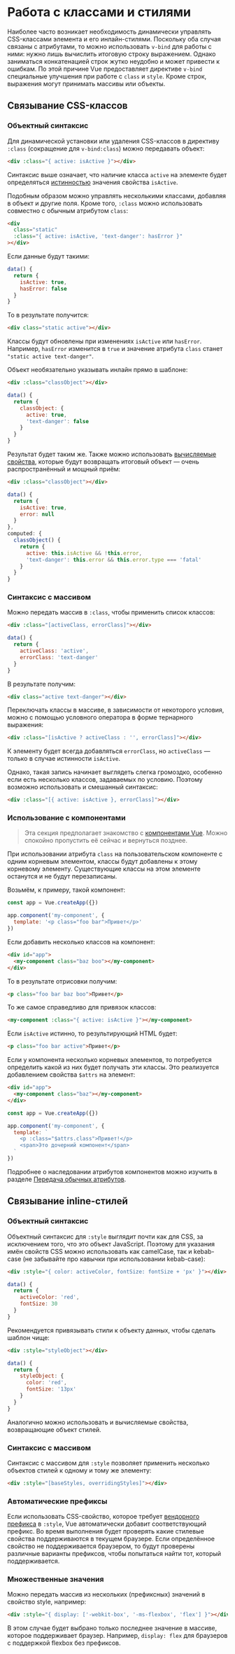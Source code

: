 # Работа с классами и стилями

Наиболее часто возникает необходимость динамически управлять CSS-классами элемента и его инлайн-стилями. Поскольку оба случая связаны с атрибутами, то можно использовать `v-bind` для работы с ними: нужно лишь вычислить итоговую строку выражением. Однако заниматься конкатенацией строк жутко неудобно и может привести к ошибкам. По этой причине Vue предоставляет директиве `v-bind` специальные улучшения при работе с `class` и `style`. Кроме строк, выражения могут принимать массивы или объекты.

## Связывание CSS-классов

### Объектный синтаксис

Для динамической установки или удаления CSS-классов в директиву `:class` (сокращение для `v-bind:class`) можно передавать объект:

```html
<div :class="{ active: isActive }"></div>
```

Синтаксис выше означает, что наличие класса `active` на элементе будет определяться [истинностью](https://developer.mozilla.org/en-US/docs/Glossary/Truthy) значения свойства `isActive`.

Подобным образом можно управлять несколькими классами, добавляя в объект и другие поля. Кроме того, `:class` можно использовать совместно с обычным атрибутом `class`:

```html
<div
  class="static"
  :class="{ active: isActive, 'text-danger': hasError }"
></div>
```

Если данные будут такими:

```js
data() {
  return {
    isActive: true,
    hasError: false
  }
}
```

То в результате получится:

```html
<div class="static active"></div>
```

Классы будут обновлены при изменениях `isActive` или `hasError`. Например, `hasError` изменится в `true` и значение атрибута `class` станет `"static active text-danger"`.

Объект необязательно указывать инлайн прямо в шаблоне:

```html
<div :class="classObject"></div>
```

```js
data() {
  return {
    classObject: {
      active: true,
      'text-danger': false
    }
  }
}
```

Результат будет таким же. Также можно использовать [вычисляемые свойства](computed.md), которые будут возвращать итоговый объект — очень распространённый и мощный приём:

```html
<div :class="classObject"></div>
```

```js
data() {
  return {
    isActive: true,
    error: null
  }
},
computed: {
  classObject() {
    return {
      active: this.isActive && !this.error,
      'text-danger': this.error && this.error.type === 'fatal'
    }
  }
}
```

### Синтаксис с массивом

Можно передать массив в `:class`, чтобы применить список классов:

```html
<div :class="[activeClass, errorClass]"></div>
```

```js
data() {
  return {
    activeClass: 'active',
    errorClass: 'text-danger'
  }
}
```

В результате получим:

```html
<div class="active text-danger"></div>
```

Переключать классы в массиве, в зависимости от некоторого условия, можно с помощью условного оператора в форме тернарного выражения:

```html
<div :class="[isActive ? activeClass : '', errorClass]"></div>
```

К элементу будет всегда добавляться `errorClass`, но `activeClass` — только в случае истинности `isActive`.

Однако, такая запись начинает выглядеть слегка громоздко, особенно если есть несколько классов, задаваемых по условию. Поэтому возможно использовать и смешанный синтаксис:

```html
<div :class="[{ active: isActive }, errorClass]"></div>
```

### Использование с компонентами

> Эта секция предполагает знакомство с [компонентами Vue](component-basics.md). Можно спокойно пропустить её сейчас и вернуться позднее.

При использовании атрибута `class` на пользовательском компоненте с одним корневым элементом, классы будут добавлены к этому корневому элементу. Существующие классы на этом элементе останутся и не будут перезаписаны.

Возьмём, к примеру, такой компонент:

```js
const app = Vue.createApp({})

app.component('my-component', {
  template: '<p class="foo bar">Привет</p>'
})
```

Если добавить несколько классов на компонент:

```html
<div id="app">
  <my-component class="baz boo"></my-component>
</div>
```

То в результате отрисовки получим:

```html
<p class="foo bar baz boo">Привет</p>
```

То же самое справедливо для привязок классов:

```html
<my-component :class="{ active: isActive }"></my-component>
```

Если `isActive` истинно, то результирующий HTML будет:

```html
<p class="foo bar active">Привет</p>
```

Если у компонента несколько корневых элементов, то потребуется определить какой из них будет получать эти классы. Это реализуется добавлением свойства `$attrs` на элемент:

```html
<div id="app">
  <my-component class="baz"></my-component>
</div>
```

```js
const app = Vue.createApp({})

app.component('my-component', {
  template: `
    <p :class="$attrs.class">Привет!</p>
    <span>Это дочерний компонент</span>
  `
})
```

Подробнее о наследовании атрибутов компонентов можно изучить в разделе [Передача обычных атрибутов](component-attrs.md).

## Связывание inline-стилей

### Объектный синтаксис

Объектный синтаксис для `:style` выглядит почти как для CSS, за исключением того, что это объект JavaScript. Поэтому для указания имён свойств CSS можно использовать как camelCase, так и kebab-case (не забывайте про кавычки при использовании kebab-case):

```html
<div :style="{ color: activeColor, fontSize: fontSize + 'px' }"></div>
```

```js
data() {
  return {
    activeColor: 'red',
    fontSize: 30
  }
}
```

Рекомендуется привязывать стили к объекту данных, чтобы сделать шаблон чище:

```html
<div :style="styleObject"></div>
```

```js
data() {
  return {
    styleObject: {
      color: 'red',
      fontSize: '13px'
    }
  }
}
```

Аналогично можно использовать и вычисляемые свойства, возвращающие объект стилей.

### Синтаксис с массивом

Синтаксис с массивом для `:style` позволяет применить несколько объектов стилей к одному и тому же элементу:

```html
<div :style="[baseStyles, overridingStyles]"></div>
```

### Автоматические префиксы

Если использовать CSS-свойство, которое требует [вендорного префикса](https://developer.mozilla.org/en-US/docs/Glossary/Vendor_Prefix) в `:style`, Vue автоматически добавит соответствующий префикс. Во время выполнения будет проверять какие стилевые свойства поддерживаются в текущем браузере. Если определённое свойство не поддерживается браузером, то будут проверены различные варианты префиксов, чтобы попытаться найти тот, который поддерживается.

### Множественные значения

Можно передать массив из нескольких (префиксных) значений в свойство style, например:

```html
<div :style="{ display: ['-webkit-box', '-ms-flexbox', 'flex'] }"></div>
```

В этом случае будет выбрано только последнее значение в массиве, которое поддерживает браузер. Например, `display: flex` для браузеров с поддержкой flexbox без префиксов.
